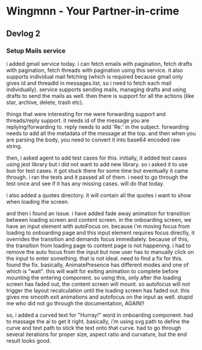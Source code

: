# Wingmnn - Your Partner-in-crime

## Devlog 2

### Setup Mails service
i added gmail service today. i can fetch emails with pagination, fetch drafts with pagination, fetch threads with pagination using this service. it also supports individual mail fetching (which is required because gmail only gives id and threadId in messages.list, so i need to fetch each mail individually). service supports sending mails, managing drafts and using drafts to send the mails as well. then there is support for all the actions (like star, archive, delete, trash etc).

things that were interesting for me were forwarding support and threads/reply support. it needs id of the message you are replying/forwarding to. reply needs to add 'Re:' in the subject. forwarding needs to add all the metadata of the message at the top. and then when you are parsing the body, you need to convert it into base64 encoded raw string.

then, i asked agent to add test cases for this. initially, it added test cases using jest library but i did not want to add new library. so i asked it to use bun for test cases. it got stuck there for some time but eventually it came through. i ran the tests and it passed all of them. i need to go through the test once and see if it has any missing cases. will do that today.

i also added a quotes directory. it will contain all the quotes i want to show when loading the screen.

and then i found an issue. i have added fade away animation for transition between loading screen and content screen. in the onboarding screen, we have an input element with autoFocus on. because i'm moving focus from loading to onboarding page and this input element requires focus directly, it overrides the transition and demands focus immediately. because of this, the transition from loading page to content page is not happening. i had to remove the auto focus from the input but now user has to manually click on the input to enter something. that is not ideal. need to find a fix for this. found the fix. basically, AnimatePresence has different modes and one of which is "wait". this will wailt for exiting animation to complete before mounting the entering component. so using this, only after the loading screen has faded out, the content screen will mount. so autofocus will not trigger the layout recalculation until the loading screen has faded out. this gives me smooth exit animations and autofocus on the input as well. stupid me who did not go through the documentation, AGAIN!!

so, i added a curved text for "Hurray!" word in onboarding component. had to massage the ai to get it right. basically, i'm using svg path to define the curve and text path to stick the text onto that curve. had to go through several iterations for proper size, aspect ratio and curvature, but the end result looks good.
